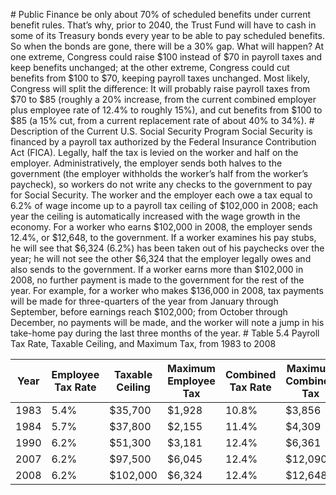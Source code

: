 \# Public Finance be only about 70% of scheduled benefits under current benefit rules. That’s why, prior to 2040, the Trust Fund will have to cash in some of its Treasury bonds every year to be able to pay scheduled benefits. So when the bonds are gone, there will be a 30% gap. What will happen? At one extreme, Congress could raise $100 instead of $70 in payroll taxes and keep benefits unchanged; at the other extreme, Congress could cut benefits from $100 to $70, keeping payroll taxes unchanged. Most likely, Congress will split the difference: It will probably raise payroll taxes from $70 to $85 (roughly a 20% increase, from the current combined employer plus employee rate of 12.4% to roughly 15%), and cut benefits from $100 to $85 (a 15% cut, from a current replacement rate of about 40% to 34%). # Description of the Current U.S. Social Security Program Social Security is financed by a payroll tax authorized by the Federal Insurance Contribution Act (FICA). Legally, half the tax is levied on the worker and half on the employer. Administratively, the employer sends both halves to the government (the employer withholds the worker’s half from the worker’s paycheck), so workers do not write any checks to the government to pay for Social Security. The worker and the employer each owe a tax equal to 6.2% of wage income up to a payroll tax ceiling of $102,000 in 2008; each year the ceiling is automatically increased with the wage growth in the economy. For a worker who earns $102,000 in 2008, the employer sends 12.4%, or $12,648, to the government. If a worker examines his pay stubs, he will see that $6,324 (6.2%) has been taken out of his paychecks over the year; he will not see the other $6,324 that the employer legally owes and also sends to the government. If a worker earns more than $102,000 in 2008, no further payment is made to the government for the rest of the year. For example, for a worker who makes $136,000 in 2008, tax payments will be made for three-quarters of the year from January through September, before earnings reach $102,000; from October through December, no payments will be made, and the worker will note a jump in his take-home pay during the last three months of the year. # Table 5.4 Payroll Tax Rate, Taxable Ceiling, and Maximum Tax, from 1983 to 2008

| Year | Employee Tax Rate | Taxable Ceiling | Maximum Employee Tax | Combined Tax Rate | Maximum Combined Tax |
| ---- | ----------------- | --------------- | -------------------- | ----------------- | -------------------- |
| 1983 | 5.4%              | $35,700         | $1,928               | 10.8%             | $3,856               |
| 1984 | 5.7%              | $37,800         | $2,155               | 11.4%             | $4,309               |
| 1990 | 6.2%              | $51,300         | $3,181               | 12.4%             | $6,361               |
| 2007 | 6.2%              | $97,500         | $6,045               | 12.4%             | $12,090              |
| 2008 | 6.2%              | $102,000        | $6,324               | 12.4%             | $12,648              |
